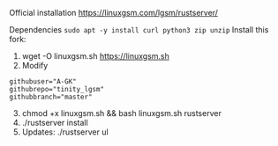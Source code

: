 Official installation https://linuxgsm.com/lgsm/rustserver/

Dependencies `sudo apt -y install curl python3 zip unzip`
Install this fork:
1. wget -O linuxgsm.sh https://linuxgsm.sh
2. Modify 
```
githubuser="A-GK"
githubrepo="tinity_lgsm"
githubbranch="master"
```
3. chmod +x linuxgsm.sh && bash linuxgsm.sh rustserver
4. ./rustserver install
5. Updates: ./rustserver ul